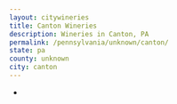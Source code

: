 ```yaml
---
layout: citywineries
title: Canton Wineries
description: Wineries in Canton, PA
permalink: /pennsylvania/unknown/canton/
state: pa
county: unknown
city: canton
---
```

-
